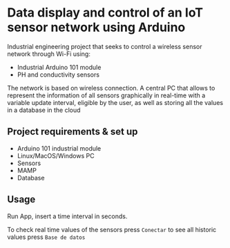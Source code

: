 # Data display and control of an IoT sensor network using Arduino

Industrial engineering project that seeks to control a wireless sensor network through Wi-Fi using:
- Industrial Arduino 101 module
- PH and conductivity sensors

The network is based on wireless connection.
A central PC that allows to represent the information of all sensors graphically in real-time with a variable update interval,
eligible by the user, as well as storing all the values in a database in the cloud

## Project requirements & set up

- Arduino 101 industrial module
- Linux/MacOS/Windows PC
- Sensors
- MAMP 
- Database 

## Usage
Run App, insert a time interval in seconds. 

To check real time values of the sensors press `Conectar` to see all historic values press `Base de datos`


